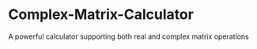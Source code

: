 # Complex-Matrix-Calculator
A powerful calculator supporting both real and complex matrix operations
